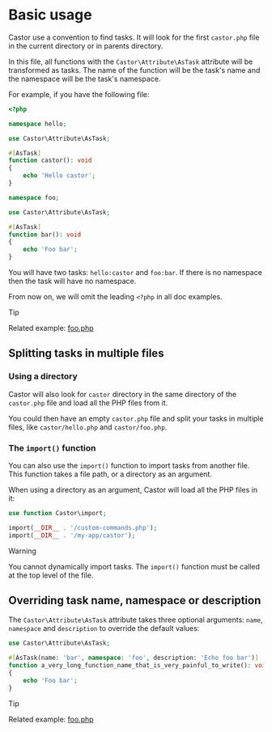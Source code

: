 # Basic usage

Castor use a convention to find tasks. It will look for the
first `castor.php` file in the current directory or in parents directory.

In this file, all functions with the `Castor\Attribute\AsTask` attribute will be
transformed as tasks. The name of the function will be the task's name
and the namespace will be the task's namespace.

For example, if you have the following file:

```php
<?php

namespace hello;

use Castor\Attribute\AsTask;

#[AsTask]
function castor(): void
{
    echo 'Hello castor';
}

namespace foo;

use Castor\Attribute\AsTask;

#[AsTask]
function bar(): void
{
    echo 'Foo bar';
}
```

You will have two tasks: `hello:castor` and `foo:bar`. If there is no
namespace then the task will have no namespace.

From now on, we will omit the leading `<?php` in all doc examples.

> [!TIP]
> Related example: [foo.php](https://github.com/jolicode/castor/blob/main/examples/foo.php)

## Splitting tasks in multiple files

### Using a directory

Castor will also look for `castor` directory in the same directory of
the `castor.php` file and load all the PHP files from it.

You could then have an empty `castor.php` file and split your tasks in
multiple files, like `castor/hello.php` and `castor/foo.php`.

### The `import()` function

You can also use the `import()` function to import tasks from another file.
This function takes a file path, or a directory as an argument.

When using a directory as an argument, Castor will load all the PHP files in it:

```php
use function Castor\import;

import(__DIR__ . '/custom-commands.php');
import(__DIR__ . '/my-app/castor');
```

> [!WARNING]
> You cannot dynamically import tasks. The `import()` function must be called
> at the top level of the file.

## Overriding task name, namespace or description

The `Castor\Attribute\AsTask` attribute takes three optional
arguments: `name`, `namespace` and `description` to override the default values:

```php
use Castor\Attribute\AsTask;

#[AsTask(name: 'bar', namespace: 'foo', description: 'Echo foo bar')]
function a_very_long_function_name_that_is_very_painful_to_write(): void
{
    echo 'Foo bar';
}
```

> [!TIP]
> Related example: [foo.php](https://github.com/jolicode/castor/blob/main/examples/foo.php)
